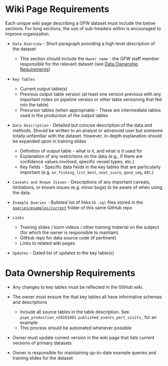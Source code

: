 # Wiki Page Requirements

Each unique wiki page describing a GFW dataset must include the below sections. For long sections, the use of sub-headers within  is encouraged to improve organization.

* `Data Overview` - Short paragraph providing a high level description of the dataset
    * This section should include the `Owner name` - the GFW staff member responsible for the relevant dataset (see [Data Ownership Requirements](#data-ownership-requirements))

* `Key Tables`

  * Current output table(s)
  * Previous output table version (at least one version previous with any important notes on pipeline version or other table versioning that fed into the table)
  * Precursor tables (when appropriate) - These are intermediate tables used in the production of the output tables

* `Data Description` - Detailed but concise description of the data and methods. Should be written to an analyst or advanced user but someone totally unfamiliar with the dataset. However, in-depth explanation should be expanded upon in training slides
  * Definition of output table - what is it, and what is it used for
  * Explanation of any restrictions on the data (e.g., if there are confidence values involved, specific vessel types, etc.)
  * Key fields - Specific data fields in the key tables that are particularly important (e.g. `on_fishing_list_best`, `nnet_score`, `good_seg`, etc.) 

* `Caveats and Known Issues` - Descriptions of any important caveats, limitations, or known issues (e.g. minor bugs) to be aware of when using the data.

* `Example Queries` - Bulleted list of links to `.sql` files stored in the [`queries/examples/current`](https://github.com/GlobalFishingWatch/bigquery-documentation-wf827/tree/master/queries/examples/current) folder of this same GitHub repo

* `Links` 
    * Training slides / loom videos / other training material on the subject (for which the owner is responsible to maintain)
    * GitHub repo for data source code (if pertinent)
    * Links to related wiki pages

* `Updates` - Dated list of updates to the key table(s)

# Data Ownership Requirements

* Any changes to key tables must be reflected in the GitHub wiki.  

* The owner must ensure the that key tables all have informative schemas and descriptions
    * Include all source tables in the table description. See `pipe_production_v20201001.published_events_port_visits_` for an example
    * This process should be automated whenever possible 

* Owner must update current version in the wiki page that lists current versions of primary datasets

* Owner is responsible for maintaining up-to-date example queries and training slides for the dataset


